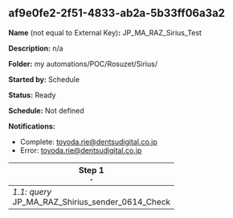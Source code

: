 ## af9e0fe2-2f51-4833-ab2a-5b33ff06a3a2

**Name** (not equal to External Key)**:** JP_MA_RAZ_Sirius_Test

**Description:** n/a

**Folder:** my automations/POC/Rosuzet/Sirius/

**Started by:** Schedule

**Status:** Ready

**Schedule:** Not defined

**Notifications:**

* Complete: toyoda.rie@dentsudigital.co.jp
* Error: toyoda.rie@dentsudigital.co.jp

| Step 1<br>_<small>-</small>_ |
| --- |
| _1.1: query_<br>JP_MA_RAZ_Shirius_sender_0614_Check |
